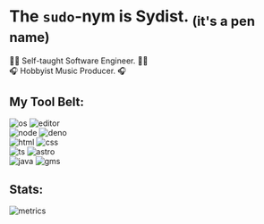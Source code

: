 <!-- Variables -->
[os]: https://img.shields.io/badge/windows-os-444444?style=for-the-badge&logo=windows11&labelColor=222222&logoColor=blue
[editor]: https://img.shields.io/badge/code-editor-444444?style=for-the-badge&logo=visualstudiocode&labelColor=222222&logoColor=blue
[music]: https://img.shields.io/badge/live_11-daw-444444?style=for-the-badge&logo=abletonlive&labelColor=222222
[deno]: https://img.shields.io/badge/deno-runtime-444444?style=for-the-badge&logo=deno&labelColor=222222
[node]: https://img.shields.io/badge/node-runtime-444444?style=for-the-badge&logo=node.js&labelColor=222222
[astro]: https://img.shields.io/badge/astro-framework-444444?style=for-the-badge&logo=astro&labelColor=222222
[ts]: https://img.shields.io/badge/typescript-lang-444444?style=for-the-badge&logo=typescript&labelColor=222222&logoColor=blue
[html]: https://img.shields.io/badge/html5-markup-444444?style=for-the-badge&logo=html5&labelColor=222222
[css]: https://img.shields.io/badge/css3-cascade-444444?style=for-the-badge&logo=css3&labelColor=222222&logoColor=66aaff
[java]: https://img.shields.io/badge/java-lang-444444?style=for-the-badge&labelColor=222222
[gms]: https://img.shields.io/badge/gamemaker-game_engine-444444?style=for-the-badge&labelColor=222222
[metrics]: ./metrics.svg



# The `sudo`-nym is Sydist. <sub>(it's a pen name)</sub>

🧑‍💻 Self-taught Software Engineer. 🧑‍💻  
🎧 Hobbyist Music Producer. 🎧  

## My Tool Belt:
![os] ![editor]  
![node] ![deno]  
![html] ![css]  
![ts] ![astro]   
![java] ![gms]  

## Stats:
![metrics]

